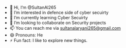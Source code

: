 - 👋 Hi, I’m @SultanAl265
- 👀 I’m interested in defence side of cyber secuirty
- 🌱 I’m currently learning Cyber Secuirty
- 💞️ I’m looking to collaborate on Security projects
- 📫 You can reach me via sultanalaryani265@gmail.com
- 😄 Pronouns: He
- ⚡ Fun fact: I like to explore new things.

<!---
SultanAl265/SultanAl265 is a ✨ special ✨ repository because its `README.md` (this file) appears on your GitHub profile.
You can click the Preview link to take a look at your changes.
--->
